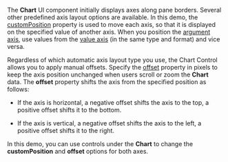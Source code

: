 The **Chart** UI component initially displays axes along pane borders. Several other predefined axis layout options are available. In this demo, the [customPosition](/Documentation/ApiReference/Data_Visualization_Widgets/dxChart/Configuration/argumentAxis/#customPosition) property is used to move each axis, so that it is displayed on the specified value of another axis. When you position the [argument axis](/Documentation/ApiReference/Data_Visualization_Widgets/dxChart/Configuration/argumentAxis/), use values from the [value axis](/Documentation/ApiReference/Data_Visualization_Widgets/dxChart/Configuration/valueAxis/) (in the same type and format) and vice versa.

Regardless of which automatic axis layout type you use, the Chart Control allows you to apply manual offsets. Specify the [offset](/Documentation/ApiReference/Data_Visualization_Widgets/dxChart/Configuration/argumentAxis/#offset) property in pixels to keep the axis position unchanged when users scroll or zoom the **Chart** data. The **offset** property shifts the axis from the specified position as follows:

- If the axis is horizontal, a negative offset shifts the axis to the top, a positive offset shifts it to the bottom. 

- If the axis is vertical, a negative offset shifts the axis to the left, a positive offset shifts it to the right.

In this demo, you can use controls under the **Chart** to change the **customPosition** and **offset** options for both axes.
